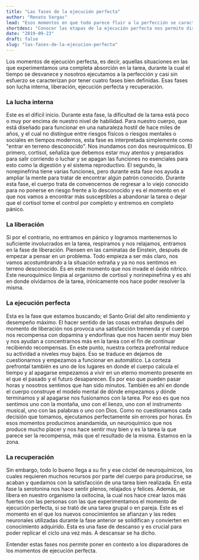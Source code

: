 ```yaml
---
title: "Las fases de la ejecución perfecta"
author: "Renato Vargas"
lead: "Esos momentos en que todo parece fluir a la perfección se caracterizan por tener cuatro etapas bien definidas. Si las entendemos bien, podremos replicar mejor las condiciones que nos permitirán entrar en momentos de concentración y ejecución perfecta con mayor frecuencia."
shortdesc: "Conocer las etapas de la ejecución perfecta nos permite diseñar prácticas para experimentarlas más."
date: "2019-09-23"
draft: false
slug: "las-fases-de-la-ejecucion-perfecta"
---
```


Los momentos de ejecución perfecta, es decir, aquellas situaciones en las que experimentamos una completa absorción en la tarea, durante la cual el tiempo se desvanece y nosotros ejecutamos a la perfección y casi sin esfuerzo se caracterizan por tener cuatro fases bien definidas. Esas fases son lucha interna, liberación, ejecución perfecta y recuperación.

### La lucha interna

Este es el difícil inicio. Durante esta fase, la dificultad de la tarea está poco o muy por encima de nuestro nivel de habilidad. Para nuestro cuerpo, que está diseñado para funcionar en una naturaleza hostil de hace miles de años, y el cual no distingue entre riesgos físicos o riesgos mentales o sociales en tiempos modernos, esta fase es interpretada simplemente como "entrar en terreno desconocido". Nos inundamos con dos neuroquímicos. El primero, cortisol, señaliza que debemos estar muy atentos y preparados para salir corriendo o luchar y se apagan las funciones no esenciales para esto como la digestión y el sistema reproductivo. El segundo, la norepinefrina tiene varias funciones, pero durante esta fase nos ayuda a ampliar la mente para tratar de encontrar algún patrón conocido. Durante esta fase, el cuerpo trata de convencernos de regresar a lo viejo conocido para no ponerse en riesgo frente a lo desconocido y es el momento en el que nos vamos a encontrar más susceptibles a abandonar la tarea o dejar que el cortisol tome el control por completo y entremos en completo pánico.

### La liberación

Sí por el contrario, no entramos en pánico y logramos mantenernos lo suficiente involucrados en la tarea, respiramos y nos relajamos, entramos en la fase de liberación. Piensen en las caminatas de Einstein, después de empezar a pensar en un problema. Todo empieza a ser más claro, nos vamos acostumbrando a la situación extraña y ya no nos sentimos en terreno desconocido. Es en este momento que nos invade el óxido nítrico. Este neuroquímico limpia al organismo de cortisol y norinepinefrina y es ahí en donde olvidarnos de la tarea, irónicamente nos hace poder resolver la misma.

### La ejecución perfecta

Esta es la fase que estamos buscando; el Santo Grial del alto rendimiento y desempeño máximo. El hacer sentido de las cosas extrañas después del momento de liberación nos provoca una satisfacción tremenda y el cuerpo nos recompensa con dopamina y endorfinas que nos hacen sentir muy bien y nos ayudan a concentrarnos más en la tarea con el fin de continuar recibiendo recompensas. En este punto, nuestra corteza prefrontal reduce su actividad a niveles muy bajos. Eso se traduce en dejamos de cuestionarnos y empezamos a funcionar en automático. La corteza prefrontal también es uno de los lugares en donde el cuerpo calcula el tiempo y al apagarse empezamos a vivir en un eterno momento presente en el que el pasado y el futuro desaparecen. Es por eso que pueden pasar horas y nosotros sentimos que han sido minutos. También es ahí en donde el cuerpo construye el modelo mental de dónde empezamos y dónde terminamos y al apagarse nos fusionamos con la tarea. Por eso es que nos sentimos uno con la montaña, uno con el lienzo, uno con el instrumento musical, uno con las palabras o uno con Dios. Como no cuestionamos cada decisión que tomamos, ejecutamos perfectamente sin errores por horas. En esos momentos producimos anandamida, un neuroquímico que nos produce mucho placer y nos hace sentir muy bien y es la tarea la que parece ser la recompensa, más que el resultado de la misma. Estamos en la zona.

### La recuperación

Sin embargo, todo lo bueno llega a su fin y ese cóctel de neuroquímicos, los cuales requieren muchos recursos por parte del cuerpo para producirse, se acaban y quedamos con la satisfacción de una tarea bien realizada. En esta fase la serotonina nos hace sentir plenos, relajados y felices. Además, se libera en nuestro organismo la oxitocina, la cual nos hace crear lazos más fuertes con las personas con las que experimentamos el momento de ejecución perfecta, si se trató de una tarea grupal o en pareja. Este es el momento en el que los nuevos conocimientos se afianzan y las redes neuronales utilizadas durante la fase anterior se solidifican y convierten en conocimiento adquirido. Esta es una fase de descanso y es crucial para poder replicar el ciclo una vez más. A descansar se ha dicho.

Entender estas fases nos permite poner en contexto a los disparadores de los momentos de ejecución perfecta.
